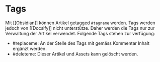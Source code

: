 # Tags
Mit [[Obsidian]] können Artikel getagged `#tagname` werden. Tags werden jedoch von [[Docsify]] nicht unterstütze. Daher werden die Tags nur zur Verwaltung der Artikel verwendet. Folgende Tags stehen zur verfügung:

* #replaceme: An der Stelle des Tags mit gemäss Kommentar Inhalt ergänzt werden.
* #deleteme: Dieser Artikel und Assets kann gelöscht werden.